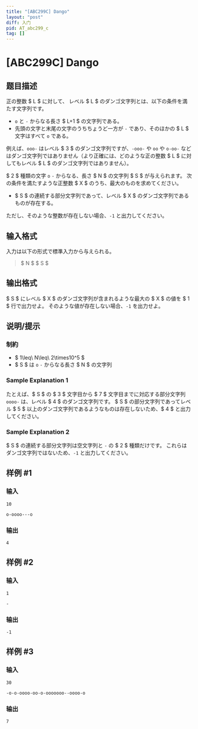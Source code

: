 ```yaml
---
title: "[ABC299C] Dango"
layout: "post"
diff: 入门
pid: AT_abc299_c
tag: []
---
```


# [ABC299C] Dango

## 题目描述

[problemUrl]: https://atcoder.jp/contests/abc299/tasks/abc299_c

正の整数 $ L $ に対して、 レベル $ L $ のダンゴ文字列とは、以下の条件を満たす文字列です。

- `o` と `-` からなる長さ $ L+1 $ の文字列である。
- 先頭の文字と末尾の文字のうちちょうど一方が `-` であり、そのほかの $ L $ 文字はすべて `o` である。
 
例えば、`ooo-` はレベル $ 3 $ のダンゴ文字列ですが、`-ooo-` や `oo` や `o-oo-` などはダンゴ文字列ではありません（より正確には、どのような正の整数 $ L $ に対してもレベル $ L $ のダンゴ文字列ではありません）。

$ 2 $ 種類の文字 `o` `-` からなる、長さ $ N $ の文字列 $ S $ が与えられます。 次の条件を満たすような正整数 $ X $ のうち、最大のものを求めてください。

- $ S $ の連続する部分文字列であって、レベル $ X $ のダンゴ文字列であるものが存在する。
 
ただし、そのような整数が存在しない場合、`-1` と出力してください。

## 输入格式

入力は以下の形式で標準入力から与えられる。

> $ N $ $ S $

## 输出格式

$ S $ にレベル $ X $ のダンゴ文字列が含まれるような最大の $ X $ の値を $ 1 $ 行で出力せよ。 そのような値が存在しない場合、`-1` を出力せよ。

## 说明/提示

### 制約

- $ 1\leq\ N\leq\ 2\times10^5 $
- $ S $ は `o` `-` からなる長さ $ N $ の文字列
 
### Sample Explanation 1

たとえば、$ S $ の $ 3 $ 文字目から $ 7 $ 文字目までに対応する部分文字列 `oooo-` は、レベル $ 4 $ のダンゴ文字列です。 $ S $ の部分文字列であってレベル $ 5 $ 以上のダンゴ文字列であるようなものは存在しないため、$ 4 $ と出力してください。

### Sample Explanation 2

$ S $ の連続する部分文字列は空文字列と `-` の $ 2 $ 種類だけです。 これらはダンゴ文字列ではないため、`-1` と出力してください。

## 样例 #1

### 输入

```
10
o-oooo---o
```

### 输出

```
4
```

## 样例 #2

### 输入

```
1
-
```

### 输出

```
-1
```

## 样例 #3

### 输入

```
30
-o-o-oooo-oo-o-ooooooo--oooo-o
```

### 输出

```
7
```

